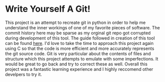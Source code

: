 # Write Yourself A Git!

This project is an attempt to recreate git in python in order to help me understand the inner workings of one of my favorite pieces of software. The commit history here may be sparse as my orginal git repo got corrupted during development of this tool. The guide followed in creation of this tool can be found [here](https://wyag.thb.lt/#orgd67fd88). I'd love to take the time to approach this project again using C so that the code is more efficient and more accurately represents the git source code. Git is very particular about the contents of files and structure which this project attempts to emulate with some imperfections. It would be great to go back and try to correct these as well. Overall this project was a fantastic learning experience and I highly reccomend other develpers to try it.
